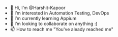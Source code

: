 - 👋 Hi, I’m @Harshit-Kapoor
- 👀 I’m interested in Automation Testing, DevOps
- 🌱 I’m currently learning Appium
- 💞️ I’m looking to collaborate on anything :)
- 📫 How to reach me "You've aleady reached me"

<!---
Harshit-Kapoor/Harshit-Kapoor is a ✨ special ✨ repository because its `README.md` (this file) appears on your GitHub profile.
You can click the Preview link to take a look at your changes.
--->
